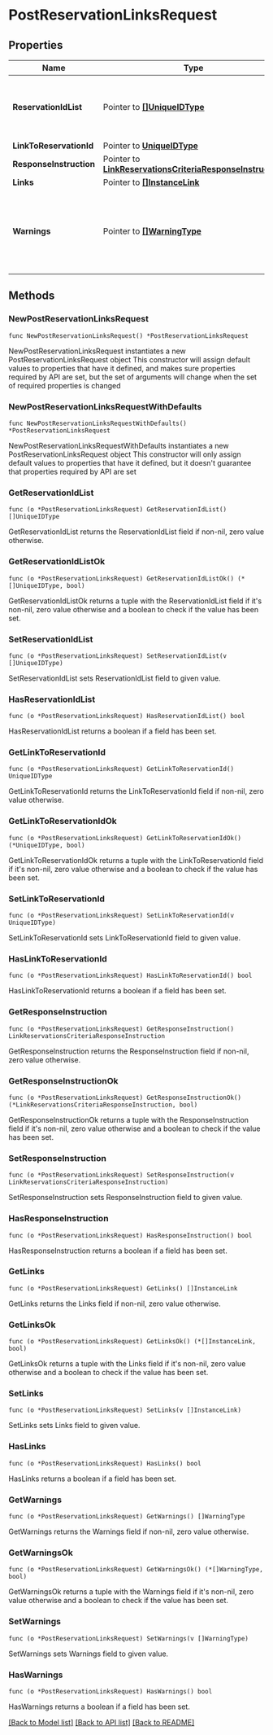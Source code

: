 # PostReservationLinksRequest

## Properties

Name | Type | Description | Notes
------------ | ------------- | ------------- | -------------
**ReservationIdList** | Pointer to [**[]UniqueIDType**](UniqueIDType.md) | Unique Id that references an object uniquely in the system. | [optional] 
**LinkToReservationId** | Pointer to [**UniqueIDType**](UniqueIDType.md) |  | [optional] 
**ResponseInstruction** | Pointer to [**LinkReservationsCriteriaResponseInstruction**](LinkReservationsCriteriaResponseInstruction.md) |  | [optional] 
**Links** | Pointer to [**[]InstanceLink**](InstanceLink.md) |  | [optional] 
**Warnings** | Pointer to [**[]WarningType**](WarningType.md) | Used in conjunction with the Success element to define a business error. | [optional] 

## Methods

### NewPostReservationLinksRequest

`func NewPostReservationLinksRequest() *PostReservationLinksRequest`

NewPostReservationLinksRequest instantiates a new PostReservationLinksRequest object
This constructor will assign default values to properties that have it defined,
and makes sure properties required by API are set, but the set of arguments
will change when the set of required properties is changed

### NewPostReservationLinksRequestWithDefaults

`func NewPostReservationLinksRequestWithDefaults() *PostReservationLinksRequest`

NewPostReservationLinksRequestWithDefaults instantiates a new PostReservationLinksRequest object
This constructor will only assign default values to properties that have it defined,
but it doesn't guarantee that properties required by API are set

### GetReservationIdList

`func (o *PostReservationLinksRequest) GetReservationIdList() []UniqueIDType`

GetReservationIdList returns the ReservationIdList field if non-nil, zero value otherwise.

### GetReservationIdListOk

`func (o *PostReservationLinksRequest) GetReservationIdListOk() (*[]UniqueIDType, bool)`

GetReservationIdListOk returns a tuple with the ReservationIdList field if it's non-nil, zero value otherwise
and a boolean to check if the value has been set.

### SetReservationIdList

`func (o *PostReservationLinksRequest) SetReservationIdList(v []UniqueIDType)`

SetReservationIdList sets ReservationIdList field to given value.

### HasReservationIdList

`func (o *PostReservationLinksRequest) HasReservationIdList() bool`

HasReservationIdList returns a boolean if a field has been set.

### GetLinkToReservationId

`func (o *PostReservationLinksRequest) GetLinkToReservationId() UniqueIDType`

GetLinkToReservationId returns the LinkToReservationId field if non-nil, zero value otherwise.

### GetLinkToReservationIdOk

`func (o *PostReservationLinksRequest) GetLinkToReservationIdOk() (*UniqueIDType, bool)`

GetLinkToReservationIdOk returns a tuple with the LinkToReservationId field if it's non-nil, zero value otherwise
and a boolean to check if the value has been set.

### SetLinkToReservationId

`func (o *PostReservationLinksRequest) SetLinkToReservationId(v UniqueIDType)`

SetLinkToReservationId sets LinkToReservationId field to given value.

### HasLinkToReservationId

`func (o *PostReservationLinksRequest) HasLinkToReservationId() bool`

HasLinkToReservationId returns a boolean if a field has been set.

### GetResponseInstruction

`func (o *PostReservationLinksRequest) GetResponseInstruction() LinkReservationsCriteriaResponseInstruction`

GetResponseInstruction returns the ResponseInstruction field if non-nil, zero value otherwise.

### GetResponseInstructionOk

`func (o *PostReservationLinksRequest) GetResponseInstructionOk() (*LinkReservationsCriteriaResponseInstruction, bool)`

GetResponseInstructionOk returns a tuple with the ResponseInstruction field if it's non-nil, zero value otherwise
and a boolean to check if the value has been set.

### SetResponseInstruction

`func (o *PostReservationLinksRequest) SetResponseInstruction(v LinkReservationsCriteriaResponseInstruction)`

SetResponseInstruction sets ResponseInstruction field to given value.

### HasResponseInstruction

`func (o *PostReservationLinksRequest) HasResponseInstruction() bool`

HasResponseInstruction returns a boolean if a field has been set.

### GetLinks

`func (o *PostReservationLinksRequest) GetLinks() []InstanceLink`

GetLinks returns the Links field if non-nil, zero value otherwise.

### GetLinksOk

`func (o *PostReservationLinksRequest) GetLinksOk() (*[]InstanceLink, bool)`

GetLinksOk returns a tuple with the Links field if it's non-nil, zero value otherwise
and a boolean to check if the value has been set.

### SetLinks

`func (o *PostReservationLinksRequest) SetLinks(v []InstanceLink)`

SetLinks sets Links field to given value.

### HasLinks

`func (o *PostReservationLinksRequest) HasLinks() bool`

HasLinks returns a boolean if a field has been set.

### GetWarnings

`func (o *PostReservationLinksRequest) GetWarnings() []WarningType`

GetWarnings returns the Warnings field if non-nil, zero value otherwise.

### GetWarningsOk

`func (o *PostReservationLinksRequest) GetWarningsOk() (*[]WarningType, bool)`

GetWarningsOk returns a tuple with the Warnings field if it's non-nil, zero value otherwise
and a boolean to check if the value has been set.

### SetWarnings

`func (o *PostReservationLinksRequest) SetWarnings(v []WarningType)`

SetWarnings sets Warnings field to given value.

### HasWarnings

`func (o *PostReservationLinksRequest) HasWarnings() bool`

HasWarnings returns a boolean if a field has been set.


[[Back to Model list]](../README.md#documentation-for-models) [[Back to API list]](../README.md#documentation-for-api-endpoints) [[Back to README]](../README.md)


